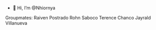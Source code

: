 - 👋 Hi, I’m @Nhiornya

Groupmates:
Raiven Postrado
Rohn Saboco
Terence Chanco
Jayrald Villanueva

<!---
Nhiornya/Nhiornya is a ✨ special ✨ repository because its `README.md` (this file) appears on your GitHub profile.
You can click the Preview link to take a look at your changes.
--->
